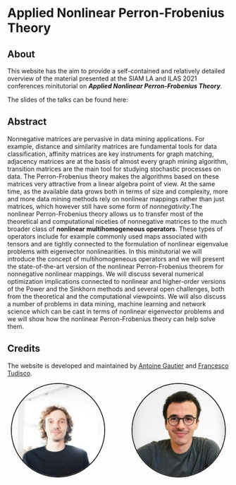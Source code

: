 <!-- ---
hide:
  - navigation # Hide navigation
  - toc        # Hide table of contents
--- -->

# Applied Nonlinear Perron-Frobenius Theory 


## About 

This website has the aim to provide a self-contained and relatively detailed overview of the material presented at the SIAM LA and ILAS 2021 conferences minitutorial on ***Applied Nonlinear Perron-Frobenius Theory***.

The slides of the talks can be found here:  



## Abstract 



Nonnegative matrices are pervasive in data mining applications. For example, distance and similarity matrices are fundamental tools for data classification, affinity matrices are key instruments for graph matching, adjacency matrices are at the basis of almost every graph mining algorithm, transition matrices are the main tool for studying stochastic processes on data. The Perron-Frobenius theory makes the algorithms based on these matrices very attractive from a linear algebra point of view. At the same time, as the available data grows both in terms of size and complexity, more and more data mining methods rely on nonlinear mappings rather than just matrices, which however still have some form of *nonnegativity*.The nonlinear Perron-Frobenius theory allows us to transfer most of the theoretical and computational niceties of nonnegative matrices to the much broader class of **nonlinear multihomogeneous operators**. These types of operators include for example commonly used maps associated with tensors and are tightly connected to the formulation of nonlinear eigenvalue problems with eigenvector nonlinearities.
In this minitutorial we will introduce the concept of multihomogeneous operators and we will present the state-of-the-art version of the nonlinear Perron-Frobenius theorem for nonnegative nonlinear mappings. We will discuss several numerical optimization implications connected to nonlinear and higher-order versions of the Power and the Sinkhorn methods and several open challenges, both from the theoretical and the computational viewpoints. We will also discuss a number of problems in data mining, machine learning and network science which can be cast in terms of nonlinear eigenvector problems and we will show how the nonlinear Perron-Frobenius theory can help solve them.




## Credits
The website is developed and maintained by [Antoine Gautier](https://scholar.google.com/citations?user=ymx43BUAAAAJ&hl=en) and [Francesco Tudisco](https://ftudisco.gitlab.io/). 

<center>
<a href="https://scholar.google.com/citations?user=ymx43BUAAAAJ&hl=en"><img style="width:15em;border-style:solid;border-width:2px;border-radius: 50%;margin-right:2em;" src="/img/antoine-gautier.jpeg" alt="antoine-gautier" /></a>
<a href="https://ftudisco.gitlab.io/"><img style="width:15em;border-style:solid;border-width:2px;border-radius: 50%;margin-left:2em;" src="/img/francesco-tudisco.jpg" alt="francesco-tudisco" /></a>
</center>
